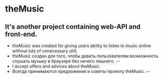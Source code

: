 # theMusic
It's another project containing web-API and front-end.
-
- theMusic was created for giving users ability to listen to music online without lots of unnecessary shit.<br/>
- theMusic создан для того, чтобы давать пользователям возможность слушать музыку в браузере без ничего лишнего.
--
- I accept offers and advices about theMusic.<br/>
- Всегда принимаются предложения и советы проекту theMusic.
--
